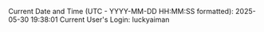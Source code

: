 Current Date and Time (UTC - YYYY-MM-DD HH:MM:SS formatted): 2025-05-30 19:38:01
Current User's Login: luckyaiman
